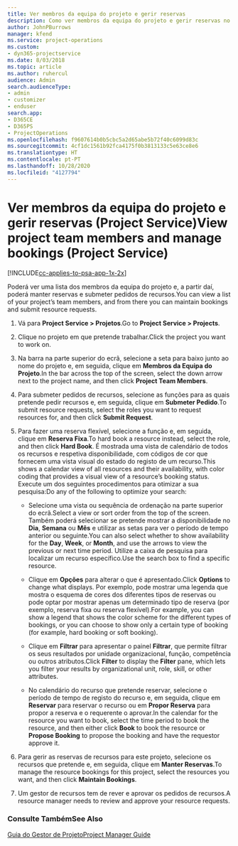 ```yaml
---
title: Ver membros da equipa do projeto e gerir reservas
description: Como ver membros da equipa do projeto e gerir reservas no Project Service
author: JohnPBurrows
manager: kfend
ms.service: project-operations
ms.custom:
- dyn365-projectservice
ms.date: 8/03/2018
ms.topic: article
ms.author: ruhercul
audience: Admin
search.audienceType:
- admin
- customizer
- enduser
search.app:
- D365CE
- D365PS
- ProjectOperations
ms.openlocfilehash: f9607614b0b5cbc5a2d65abe5b72f40c6099d83c
ms.sourcegitcommit: 4cf1dc1561b92fca4175f0b3813133c5e63ce8e6
ms.translationtype: HT
ms.contentlocale: pt-PT
ms.lasthandoff: 10/28/2020
ms.locfileid: "4127794"
---
```

# <a name="view-project-team-members-and-manage-bookings-project-service"></a><span data-ttu-id="8ccdc-103">Ver membros da equipa do projeto e gerir reservas (Project Service)</span><span class="sxs-lookup"><span data-stu-id="8ccdc-103">View project team members and manage bookings (Project Service)</span></span>

[!INCLUDE[cc-applies-to-psa-app-1x-2x](../includes/cc-applies-to-psa-app-1x-2x.md)]

<span data-ttu-id="8ccdc-104">Poderá ver uma lista dos membros da equipa do projeto e, a partir daí, poderá manter reservas e submeter pedidos de recursos.</span><span class="sxs-lookup"><span data-stu-id="8ccdc-104">You can view a list of your project’s team members, and from there you can maintain bookings and submit resource requests.</span></span>  
  
1.  <span data-ttu-id="8ccdc-105">Vá para **Project Service > Projetos**.</span><span class="sxs-lookup"><span data-stu-id="8ccdc-105">Go to **Project Service > Projects**.</span></span>  
  
2.  <span data-ttu-id="8ccdc-106">Clique no projeto em que pretende trabalhar.</span><span class="sxs-lookup"><span data-stu-id="8ccdc-106">Click the project you want to work on.</span></span>  
  
3.  <span data-ttu-id="8ccdc-107">Na barra na parte superior do ecrã, selecione a seta para baixo junto ao nome do projeto e, em seguida, clique em **Membros da Equipa do Projeto**.</span><span class="sxs-lookup"><span data-stu-id="8ccdc-107">In the bar across the top of the screen, select the down arrow next to the project name, and then click **Project Team Members**.</span></span>  
  
4.  <span data-ttu-id="8ccdc-108">Para submeter pedidos de recursos, selecione as funções para as quais pretende pedir recursos e, em seguida, clique em **Submeter Pedido**.</span><span class="sxs-lookup"><span data-stu-id="8ccdc-108">To submit resource requests, select the roles you want to request resources for, and then click **Submit Request**.</span></span>  
  
5.  <span data-ttu-id="8ccdc-109">Para fazer uma reserva flexível, selecione a função e, em seguida, clique em **Reserva Fixa**.</span><span class="sxs-lookup"><span data-stu-id="8ccdc-109">To hard book a resource instead, select the role, and then click **Hard Book**.</span></span> <span data-ttu-id="8ccdc-110">É mostrada uma vista de calendário de todos os recursos e respetiva disponibilidade, com códigos de cor que fornecem uma vista visual do estado do registo de um recurso.</span><span class="sxs-lookup"><span data-stu-id="8ccdc-110">This shows a calendar view of all resources and their availability, with color coding that provides a visual view of a resource’s booking status.</span></span> <span data-ttu-id="8ccdc-111">Execute um dos seguintes procedimentos para otimizar a sua pesquisa:</span><span class="sxs-lookup"><span data-stu-id="8ccdc-111">Do any of the following to optimize your search:</span></span>  
  
    -   <span data-ttu-id="8ccdc-112">Selecione uma vista ou sequência de ordenação na parte superior do ecrã.</span><span class="sxs-lookup"><span data-stu-id="8ccdc-112">Select a view or sort order from the top of the screen.</span></span> <span data-ttu-id="8ccdc-113">Também poderá selecionar se pretende mostrar a disponibilidade no **Dia**, **Semana** ou **Mês** e utilizar as setas para ver o período de tempo anterior ou seguinte.</span><span class="sxs-lookup"><span data-stu-id="8ccdc-113">You can also select whether to show availability for the **Day**, **Week**, or **Month**, and use the arrows to view the previous or next time period.</span></span> <span data-ttu-id="8ccdc-114">Utilize a caixa de pesquisa para localizar um recurso específico.</span><span class="sxs-lookup"><span data-stu-id="8ccdc-114">Use the search box to find a specific resource.</span></span>  
  
    -   <span data-ttu-id="8ccdc-115">Clique em **Opções** para alterar o que é apresentado.</span><span class="sxs-lookup"><span data-stu-id="8ccdc-115">Click **Options** to change what displays.</span></span> <span data-ttu-id="8ccdc-116">Por exemplo, pode mostrar uma legenda que mostra o esquema de cores dos diferentes tipos de reservas ou pode optar por mostrar apenas um determinado tipo de reserva (por exemplo, reserva fixa ou reserva flexível).</span><span class="sxs-lookup"><span data-stu-id="8ccdc-116">For example, you can show a legend that shows the color scheme for the different types of bookings, or you can choose to show only a certain type of booking (for example, hard booking or soft booking).</span></span>  
  
    -   <span data-ttu-id="8ccdc-117">Clique em **Filtrar** para apresentar o painel **Filtrar**, que permite filtrar os seus resultados por unidade organizacional, função, competência ou outros atributos.</span><span class="sxs-lookup"><span data-stu-id="8ccdc-117">Click **Filter** to display the **Filter** pane, which lets you filter your results by organizational unit, role, skill, or other attributes.</span></span>  
  
    -   <span data-ttu-id="8ccdc-118">No calendário do recurso que pretende reservar, selecione o período de tempo de registo do recurso e, em seguida, clique em **Reservar** para reservar o recurso ou em **Propor Reserva** para propor a reserva e o requerente o aprovar.</span><span class="sxs-lookup"><span data-stu-id="8ccdc-118">In the calendar for the resource you want to book, select the time period to book the resource, and then either click **Book** to book the resource or **Propose Booking** to propose the booking and have the requestor approve it.</span></span>  
  
6.  <span data-ttu-id="8ccdc-119">Para gerir as reservas de recursos para este projeto, selecione os recursos que pretende e, em seguida, clique em **Manter Reservas**.</span><span class="sxs-lookup"><span data-stu-id="8ccdc-119">To manage the resource bookings for this project, select the resources you want, and then click **Maintain Bookings**.</span></span>  
  
7.  <span data-ttu-id="8ccdc-120">Um gestor de recursos tem de rever e aprovar os pedidos de recursos.</span><span class="sxs-lookup"><span data-stu-id="8ccdc-120">A resource manager needs to review and approve your resource requests.</span></span>  
  
### <a name="see-also"></a><span data-ttu-id="8ccdc-121">Consulte Também</span><span class="sxs-lookup"><span data-stu-id="8ccdc-121">See Also</span></span>  
 [<span data-ttu-id="8ccdc-122">Guia do Gestor de Projeto</span><span class="sxs-lookup"><span data-stu-id="8ccdc-122">Project Manager Guide</span></span>](../psa/project-manager-guide.md)
